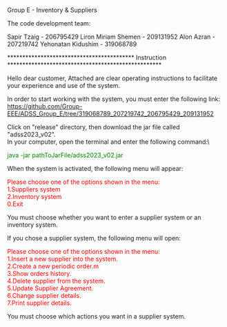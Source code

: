 Group E - Inventory & Suppliers

The code development team:

Sapir Tzaig - 206795429
Liron Miriam Shemen - 209131952
Alon Azran - 207219742
Yehonatan Kidushim - 319068789

****************************************** Instruction ***************************************************

Hello dear customer,
Attached are clear operating instructions to facilitate your experience and use of the system.

In order to start working with the system, you must enter the following link:\
https://github.com/Group-EEE/ADSS_Group_E/tree/319068789_207219742_206795429_209131952

Click on "release" directory, then download the jar file called "adss2023_v02".\
In your computer, open the terminal and enter the following command:\

<font color="green">java -jar pathToJarFile/adss2023_v02.jar</font>

When the system is activated, the following menu will appear:

<font color="red">Please choose one of the options shown in the menu:\
1.Suppliers system\
2.Inventory system\
0.Exit</font>

You must choose whether you want to enter a supplier system or an inventory system.

If you chose a supplier system, the following menu will open:

<font color="red">Please choose one of the options shown in the menu:\
1.Insert a new supplier into the system.\
2.Create a new periodic order.m\
3.Show orders history.\
4.Delete supplier from the system.\
5.Update Supplier Agreement.\
6.Change supplier details.\
7.Print supplier details.</font>

You must choose which actions you want in a supplier system.













